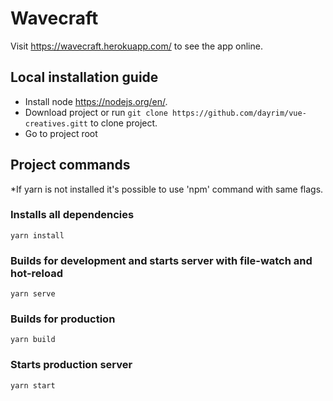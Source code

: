 # Wavecraft

Visit https://wavecraft.herokuapp.com/ to see the app online. 


## Local installation guide

- Install node https://nodejs.org/en/.
- Download project or run `git clone https://github.com/dayrim/vue-creatives.gitt` to clone project.
- Go to project root

## Project commands
*If yarn is not installed it's possible to use 'npm' command with same flags.

### Installs all dependencies
```
yarn install
```
### Builds for development and starts server with file-watch and hot-reload
```
yarn serve
```
### Builds for production
```
yarn build
```
### Starts production server
```
yarn start
```
